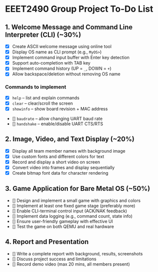 # EEET2490 Group Project To-Do List

## 1. Welcome Message and Command Line Interpreter (CLI) (~30%)
- [x] Create ASCII welcome message using online tool  
- [x] Display OS name as CLI prompt (e.g., `MyOS>`)  
- [x] Implement command input buffer with Enter key detection  
- [x] Support auto-completion with TAB key  
- [x] Implement command history (UP = `_`, DOWN = `+`)  
- [x] Allow backspace/deletion without removing OS name  

### Commands to implement
- [x] `help` – list and explain commands  
- [x] `clear` – clear/scroll the screen  
- [x] `showinfo` – show board revision + MAC address  
- [] `baudrate` – allow changing UART baud rate  
- [] `handshake` – enable/disable UART CTS/RTS  

## 2. Image, Video, and Text Display (~20%)
- [x] Display all team member names with background image  
- [x] Use custom fonts and different colors for text  
- [x] Record and display a short video on screen  
- [x] Convert video into frames and display sequentially  
- [x] Create bitmap font data for character rendering  

## 3. Game Application for Bare Metal OS (~50%)
- [] Design and implement a small game with graphics and colors  
- [] Implement at least one fixed game stage (preferably more)  
- [] Enable CLI-terminal control input (ACK/NAK feedback)  
- [] Implement data logging (e.g., command count, state info)  
- [] Ensure user-friendly gameplay with effective UI  
- [] Test the game on both QEMU and real hardware  

## 4. Report and Presentation
- [] Write a complete report with background, results, screenshots  
- [] Discuss project success and limitations  
- [] Record demo video (max 20 mins, all members present)
